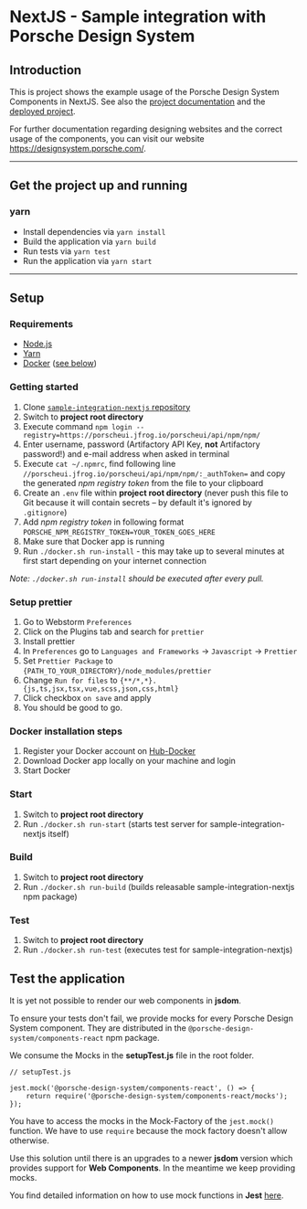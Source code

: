 # NextJS - Sample integration with Porsche Design System

## Introduction

This is project shows the example usage of the Porsche Design System Components in NextJS. See also the [project documentation](https://designsystem.porsche.com/latest/start-coding/next-js/getting-started) and the [deployed project](https://porscheui.github.io/sample-integration-nextjs).

For further documentation regarding designing websites and the correct usage of the components, you can visit our website https://designsystem.porsche.com/.

---

## Get the project up and running

### yarn

- Install dependencies via `yarn install`
- Build the application via `yarn build`
- Run tests via `yarn test`
- Run the application via `yarn start`

---

## Setup

### Requirements

- [Node.js](https://nodejs.org)
- [Yarn](https://yarnpkg.com)
- [Docker](https://www.docker.com) ([see below](#docker-installation-steps))

### Getting started

1. Clone [`sample-integration-nextjs` repository](https://github.com/porscheui/sample-integration-nextjs)
1. Switch to **project root directory**
1. Execute command `npm login --registry=https://porscheui.jfrog.io/porscheui/api/npm/npm/`
1. Enter username, password (Artifactory API Key, **not** Artifactory password!) and e-mail address when asked in terminal
1. Execute `cat ~/.npmrc`, find following line `//porscheui.jfrog.io/porscheui/api/npm/npm/:_authToken=` and copy the generated _npm registry token_ from the file to your clipboard
1. Create an `.env` file within **project root directory** (never push this file to Git because it will contain secrets – by default it's ignored by `.gitignore`)
1. Add _npm registry token_ in following format `PORSCHE_NPM_REGISTRY_TOKEN=YOUR_TOKEN_GOES_HERE`
1. Make sure that Docker app is running
1. Run `./docker.sh run-install` - this may take up to several minutes at first start depending on your internet connection

_Note: `./docker.sh run-install` should be executed after every pull._

### Setup prettier

1. Go to Webstorm `Preferences`
1. Click on the Plugins tab and search for `prettier`
1. Install prettier
1. In `Preferences` go to `Languages and Frameworks` -> `Javascript` -> `Prettier`
1. Set `Prettier Package` to `{PATH_TO_YOUR_DIRECTORY}/node_modules/prettier`
1. Change `Run for files` to `{**/*,*}.{js,ts,jsx,tsx,vue,scss,json,css,html}`
1. Click checkbox `on save` and apply
1. You should be good to go.

### Docker installation steps

1. Register your Docker account on [Hub-Docker](https://hub.docker.com)
1. Download Docker app locally on your machine and login
1. Start Docker

### Start

1. Switch to **project root directory**
1. Run `./docker.sh run-start` (starts test server for sample-integration-nextjs itself)

### Build

1. Switch to **project root directory**
1. Run `./docker.sh run-build` (builds releasable sample-integration-nextjs npm package)

### Test

1. Switch to **project root directory**
1. Run `./docker.sh run-test` (executes test for sample-integration-nextjs)

## Test the application

It is yet not possible to render our web components in **jsdom**.

To ensure your tests don't fail, we provide mocks for every Porsche Design System component. They are distributed in the `@porsche-design-system/components-react` npm package.

We consume the Mocks in the **setupTest.js** file in the root folder.

```
// setupTest.js

jest.mock('@porsche-design-system/components-react', () => {
    return require('@porsche-design-system/components-react/mocks');
});
```

You have to access the mocks in the Mock-Factory of the `jest.mock()` function. We have to use `require` because the mock factory doesn't allow otherwise.

Use this solution until there is an upgrades to a newer **jsdom** version which provides support for **Web Components**. In the meantime we keep providing mocks.

You find detailed information on how to use mock functions in **Jest** [here](https://jestjs.io/docs/en/mock-functions.html).
